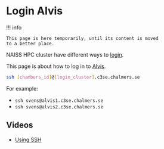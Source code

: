 # Login Alvis

!!! info

    This page is here temporarily, until its content is moved
    to a better place.

NAISS HPC cluster have different ways to [login](login.md).

This page is about how to log in to [Alvis](alvis.md).


```bash
ssh [chambers_id]@[login_cluster].c3se.chalmers.se
```

For example:

- `ssh svens@alvis1.c3se.chalmers.se`
- `ssh svens@alvis2.c3se.chalmers.se`

## Videos

- [Using SSH](https://youtu.be/PJZ3W907qCU)
